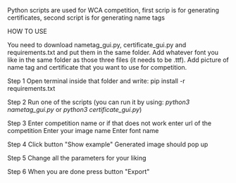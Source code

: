 Python scripts are used for WCA competition, first scrip is for generating certificates, second script is for generating name tags

HOW TO USE

You need to download nametag_gui.py, certificate_gui.py and requirements.txt and put them in the same folder.
Add whatever font you like in the same folder as those three files (it needs to be .ttf).
Add picture of name tag and certificate that you want to use for competition.

Step 1
Open terminal inside that folder and write:
  pip install -r requirements.txt

Step 2
Run one of the scripts
(you can run it by using:
  _python3 nametag_gui.py_
  or
  _python3 certificate_gui.py_)
  
Step 3
Enter competition name or if that does not work enter url of the competition
Enter your image name
Enter font name

Step 4
Click button "Show example"
Generated image should pop up

Step 5
Change all the parameters for your liking

Step 6
When you are done press button "Export"
